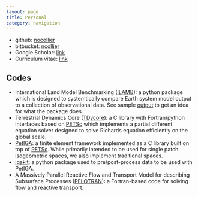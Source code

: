 ```yaml
---
layout: page
title: Personal
category: navigation
---
```


* github: [nocollier](https://github.com/nocollier)
* bitbucket: [ncollier](https://bitbucket.org/ncollier/)
* Google Scholar: [link](https://scholar.google.com/citations?user=tr8kmooAAAAJ&hl)
* Curriculum vitae: [link](../assets/Collier.pdf)

## Codes

* International Land Model Benchmarking ([ILAMB](https://bitbucket.org/ncollier/ilamb/)): a python package which is designed to systemtically compare Earth system model output to a collection of observational data. See sample [output](https://www.ilamb.org/CMIP5v6/historical/) to get an idea for what the package does.
* Terrestrial Dynamics Core ([TDycore](https://github.com/TDycores-Project/TDycore)): a C library with Fortran/python interfaces based on [PETSc](https://www.mcs.anl.gov/petsc/) which implements a partial different equation solver designed to solve Richards equation efficiently on the global scale.
* [PetIGA](https://bitbucket.org/dalcinl/petiga): a finite element framework implemented as a C library built on top of [PETSc](https://www.mcs.anl.gov/petsc/). While primarily intended to be used for single patch isogeometric spaces, we also implement traditional spaces.
* [igakit](https://bitbucket.org/dalcinl/igakit): a python package used to pre/post-process data to be used with PetIGA.
* A Massively Parallel Reactive Flow and Transport Model for describing Subsurface Processes ([PFLOTRAN](https://www.pflotran.org/)): a Fortran-based code for solving flow and reactive transport.